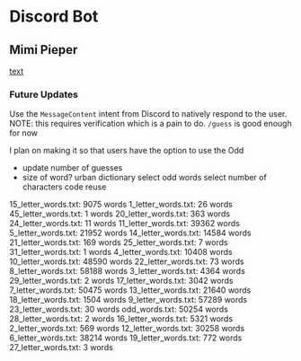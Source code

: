 # Discord Bot
## Mimi Pieper

[text](https://discord.com/api/oauth2/authorize?client_id=YOUR_CLIENT_ID&permissions=53687430144&scope=bot%20applications.commands)

### Future Updates
Use the `MessageContent` intent from Discord to natively respond to the user. NOTE: this requires verification which is a pain to do. `/guess` is good enough for now

I plan on making it so that users have the option to use the Odd 

- update number of guesses
- size of word?
urban dictionary
select odd words
select number of characters
code reuse

15_letter_words.txt: 9075 words
1_letter_words.txt: 26 words
45_letter_words.txt: 1 words
20_letter_words.txt: 363 words
24_letter_words.txt: 11 words
11_letter_words.txt: 39362 words
5_letter_words.txt: 21952 words
14_letter_words.txt: 14584 words
21_letter_words.txt: 169 words
25_letter_words.txt: 7 words
31_letter_words.txt: 1 words
4_letter_words.txt: 10408 words
10_letter_words.txt: 48590 words
22_letter_words.txt: 73 words
8_letter_words.txt: 58188 words
3_letter_words.txt: 4364 words
29_letter_words.txt: 2 words
17_letter_words.txt: 3042 words
7_letter_words.txt: 50475 words
13_letter_words.txt: 21640 words
18_letter_words.txt: 1504 words
9_letter_words.txt: 57289 words
23_letter_words.txt: 30 words
odd_words.txt: 50254 words
28_letter_words.txt: 2 words
16_letter_words.txt: 5321 words
2_letter_words.txt: 569 words
12_letter_words.txt: 30258 words
6_letter_words.txt: 38214 words
19_letter_words.txt: 772 words
27_letter_words.txt: 3 words
